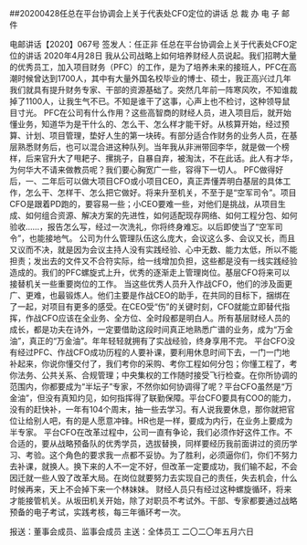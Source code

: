 ##20200428任总在平台协调会上关于代表处CFO定位的讲话
总 裁 办 电 子 邮 件
 
电邮讲话【2020】067号                    签发人：任正非
任总在平台协调会上关于代表处CFO定位的讲话
2020年4月28日
我从公司战略上如何培养财经人员说起。我们招聘大量的优秀员工，加入项目财务（PFC）的工作，是为了培养未来的接班人，PFC在高潮时候曾达到1700人，其中有大量外国名校毕业的博士、硕士，我正高兴过几年我们就具有提升财务专家、干部的资源基础了。突然几年前一阵寒风吹，不知谁裁掉了1100人，让我生气不已。不知是谁干了这事，心声上也不检讨，这种领导鼠目寸光。
PFC在公司有什么作用？这些高智商的财经人员，进入项目后，就开始懂业务，知道华为是干什么的、怎么干、怎么样才能干好。从核算开始，经过预算、计划、项目管理，垫好人生的第一块砖。有部分适合作财务的业务人员，在基层熟悉财务后，也可以混合进这种队列。当年我从非洲带回李华，就是做一个榜样，后来官升大了甩耙子、摞挑子，自暴自弃，被淘汰，不在此话。此人有才华，为何华大不请来做教员呢？我们要心胸宽广一些，容得下一切人。
PFC做得好后，一、二年后可以做大项目CFO或小项目CEO，真正弄懂弄明白基层的具体工作，怎么干、怎样干、怎么把它做好。将来升至机关，不至于是“空军司令”。项目CFO是跟着PD跑的，要容易一些；小CEO要难一些，对他们是挑战，从项目生成、如何组合资源、解决方案的先进性，如何适配现存网络、如何工程分包、如何验收……，报告怎么写，经过一次洗礼，你将终身难忘。以后即使当了“空军司令”，也能接地气。
公司为什么管理队伍这么庞大，会议这么多、会议又长，而且又议而不决，就是因为会议主持人没有实践经验、心中无数、能力太低，所以不能担责；发出去的文件又不合符实际，给一线增加负担，这些都是没有一线实践经验造成的。我们的PFC螺旋式上升，优秀的逐渐走上管理岗位。基层CFO将来可以接替机关一些重要岗位的工作。
当这些优秀人员升入作战CFO，他们的涉及面更广、更难，也最锻炼人。他们主要是作战CEO的助手，在共同的目标下，捆绑在了一起，对项目有更多的感受。在CEO受“伤”的关键时刻，CFO就能立即替代指挥，作战CFO应该在全业务、全方位、全时段都是明白人。所有基层财经人员的成长，都是功夫在诗外，一定要借助这段时间真正地熟悉广谱的业务，成为“万金油”，真正的“万金油”。年年轻轻就拥有了实战经验，终身享用不完。
平台CFO没有经过PFC、作战CFO成功历程的人要补课，要利用休息时间下去，一门一门地补起来，你说你懂交付了，我们考你的采购、考你工程如何分包；你懂工程了，考你法务、公共关系、合规管理；中央集权的工作随时接受飞行检查。在你所协调的范围内，你都要成为“半坛子”专家，不然你如何协调得了呢？平台CFO虽然是“万金油”，但没有真知灼见，如何指挥得了联勤保障。平台CFO要具有COO的能力，没有的赶快补，一年有104个周末，抽一些去学习。有人说我要休息，那你就把官位让给别人吧，有的是人愿意冲锋。HR也是一样，要成为内行，在业务上要成为半专家。
平台CFO在改革过程中，公司一直有争论，我们必须作好这件工作。不合适的，要从战略预备队的优秀学员，选拔替换，同样要经历我前面讲过的资历学习、考验。这个角色的要求我一点都不妥协。为了胜利，必须逼你们，你们不努力去补课，就换人。换下来的人不一定不好，但改革一定要成功，我们输不起，不会因迁就一些人毁了改革大局。在岗位就要努力去实现自己的责任，失去机会，什么时候再来，天上不会掉下来一个林妹妹。
财经人员只有经过这种螺旋循环，将来才能接管机关。从坂田机关开始，除了对职员不考试外。干部、专家都要通过战略预备的电子考试，实践考核，每三年循环考一次。
 
报送：董事会成员、监事会成员
主送：全体员工
二〇二〇年五月六日 